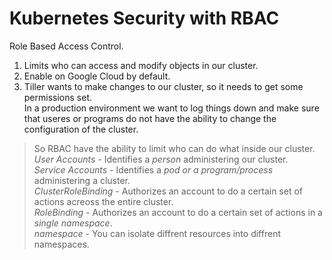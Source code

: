 # Kubernetes Security with RBAC
Role Based Access Control.  
1. Limits who can access and modify objects in our cluster.  
2. Enable on Google Cloud by default.  
3. Tiller wants to make changes to our cluster, so it needs to get some permissions set.  
In a production environment we want to log things down and make sure that useres or programs do not have the ability to change the configuration of the cluster.  
> So RBAC have the ability to limit who can do what inside our cluster.  
*User Accounts* - Identifies a *person* administering our cluster.  
*Service Accounts* - Identifies a *pod or a program/process* administering a cluster.  
*ClusterRoleBinding* - Authorizes an account to do a certain set of actions acreoss the entire cluster.  
*RoleBinding* - Authorizes an account to do a certain set of actions in a *single namespace*.  
*namespace* - You can isolate diffrent resources into diffrent namespaces.  
